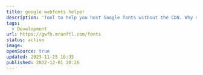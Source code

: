 ```yaml
---
title: google webfonts helper
description: 'Tool to help you host Google fonts without the CDN. Why should you care? GDPR, Performance, Control.'
tags:
  - Development
url: https://gwfh.mranftl.com/fonts
status: active
image:
openSource: true
updated: 2023-11-25 16:35
published: 2022-12-01 20:26
---
```

